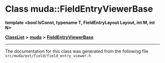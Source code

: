 

# Class muda::FieldEntryViewerBase

**template &lt;bool IsConst, typename T, FieldEntryLayout Layout, int M, int N&gt;**



[**ClassList**](annotated.md) **>** [**muda**](namespacemuda.md) **>** [**FieldEntryViewerBase**](classmuda_1_1_field_entry_viewer_base.md)







































































------------------------------
The documentation for this class was generated from the following file `src/muda/ext/field/field_entry_viewer.h`

